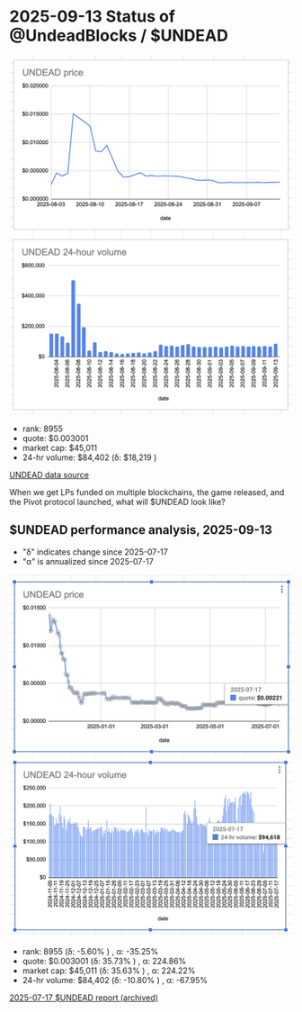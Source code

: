 # 2025-09-13 Status of @UndeadBlocks / $UNDEAD 

![$UNDEAD rank](imgs/01a-rank.png) 
![$UNDEAD quote](imgs/01b-quote.png) 
![$UNDEAD market captalization](imgs/01c-cap.png) 
![$UNDEAD 24-hour volume](imgs/01d-vol.png) 

* rank: 8955 
* quote: $0.003001 
* market cap: $45,011 
* 24-hr volume: $84,402 (δ: $18,219 ) 


[UNDEAD data source](https://www.coingecko.com/en/coins/undead-blocks) 



When we get LPs funded on multiple blockchains, the game released, and the Pivot protocol launched, what will $UNDEAD look like? 

## $UNDEAD performance analysis, 2025-09-13 

* "δ" indicates change since 2025-07-17 
* "α" is annualized since 2025-07-17 

![$UNDEAD rank](/blog/snapshot/imgs/01a-rank.png) 
![$UNDEAD quote](/blog/snapshot/imgs/01b-quote.png) 
![$UNDEAD market captalization](/blog/snapshot/imgs/01c-cap.png) 
![$UNDEAD 24-hour volume](/blog/snapshot/imgs/01d-vol.png) 

* rank: 8955 (δ: -5.60% ) , α: -35.25% 
* quote: $0.003001 (δ: 35.73% ) , α: 224.86% 
* market cap: $45,011 (δ: 35.63% ) , α: 224.22% 
* 24-hr volume: $84,402 (δ: -10.80% ) , α: -67.95% 

[2025-07-17 $UNDEAD report (archived)](https://github.com/pivoteur/biz/tree/main/blog/snapshot) 


